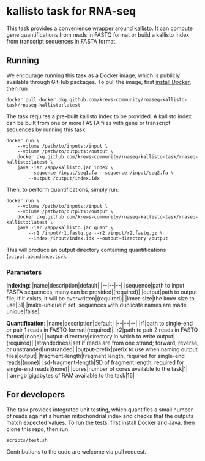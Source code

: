# kallisto task for RNA-seq

This task provides a convenience wrapper around [kallisto](https://pachterlab.github.io/kallisto/). It can compute gene quantifications from reads in FASTQ format or build a kallisto index from transcript sequences in FASTA format.

## Running

We encourage running this task as a Docker image, which is publicly available through GitHub packages. To pull the image, first [install Docker](https://docs.docker.com/engine/install/), then run
```
docker pull docker.pkg.github.com/krews-community/rnaseq-kallisto-task/rnaseq-kallisto:latest
```
The task requires a pre-built kallisto index to be provided. A kallisto index can be built from one or more FASTA files with gene or transcript sequences by running this task:
```
docker run \
    --volume /path/to/inputs:/input \
    --volume /path/to/outputs:/output \
    docker.pkg.github.com/krews-community/rnaseq-kallisto-task/rnaseq-kallisto:latest \
    java -jar /app/kallisto.jar index \
        --sequence /input/seq1.fa --sequence /input/seq2.fa \
        --output /output/index.idx
```
Then, to perform quantifications, simply run:
```
docker run \
    --volume /path/to/inputs:/input \
    --volume /path/to/outputs:/output \
    docker.pkg.github.com/krews-community/rnaseq-kallisto-task/rnaseq-kallisto:latest \
    java -jar /app/kallisto.jar quant \
        --r1 /input/r1.fastq.gz --r2 /input/r2.fastq.gz \
        --index /input/index.idx --output-directory /output
```

This will produce an output directory containing quantifications (`output.abundance.tsv`).

### Parameters
**Indexing**:
|name|description|default|
|--|--|--|
|sequence|path to input FASTA sequences; many can be provided|(required)|
|output|path to output file; if it exists, it will be overwritten|(required)|
|kmer-size|the kmer size to use|31|
|make-unique|if set, sequences with duplicate names are made unique|false|

**Quantification**:
|name|description|default|
|--|--|--|
|r1|path to single-end or pair 1 reads in FASTQ format|(required)|
|r2|path to pair 2 reads in FASTQ format|(none)|
|output-directory|directory in which to write output|(required)|
|strandedness|set if reads are from one strand; forward, reverse, or unstranded|unstranded|
|output-prefix|prefix to use when naming output files|output|
|fragment-length|fragment length, required for single-end reads|(none)|
|sd-fragment-length|SD of fragment length, required for single-end reads|(none)|
|cores|number of cores available to the task|1|
|ram-gb|gigabytes of RAM available to the task|16|

## For developers

The task provides integrated unit testing, which quantifies a small number of reads against a human mitochondrial index and checks that the outputs match expected values. To run the tests, first install Docker and Java, then clone this repo, then run
```
scripts/test.sh
```
Contributions to the code are welcome via pull request.

